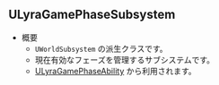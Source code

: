 ## ULyraGamePhaseSubsystem

* 概要
	* `UWorldSubsystem` の派生クラスです。
	* 現在有効なフェーズを管理するサブシステムです。
	* [ULyraGamePhaseAbility] から利用されます。



<!--- ページ内のリンク --->

<!--- 自前の画像へのリンク --->

<!--- generated --->
[ULyraGamePhaseAbility]: ../../Lyra/GameplayAbility/ULyraGamePhaseAbility.md#ulyragamephaseability
